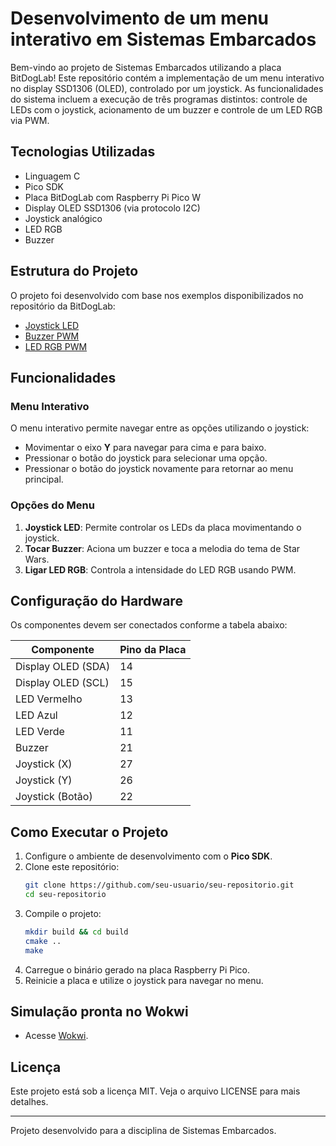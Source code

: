 # Desenvolvimento de um menu interativo em Sistemas Embarcados

Bem-vindo ao projeto de Sistemas Embarcados utilizando a placa BitDogLab! Este repositório contém a implementação de um menu interativo no display SSD1306 (OLED), controlado por um joystick. As funcionalidades do sistema incluem a execução de três programas distintos: controle de LEDs com o joystick, acionamento de um buzzer e controle de um LED RGB via PWM.

## Tecnologias Utilizadas
- Linguagem C
- Pico SDK
- Placa BitDogLab com Raspberry Pi Pico W
- Display OLED SSD1306 (via protocolo I2C)
- Joystick analógico
- LED RGB
- Buzzer

## Estrutura do Projeto
O projeto foi desenvolvido com base nos exemplos disponibilizados no repositório da BitDogLab:
- [Joystick LED](https://github.com/BitDogLab/BitDogLab-C/tree/main/Joystick_led)
- [Buzzer PWM](https://github.com/BitDogLab/BitDogLab-C/tree/main/buzzer_pwm1)
- [LED RGB PWM](https://github.com/BitDogLab/BitDogLab-C/tree/main/PWM_LED_0)

## Funcionalidades
### Menu Interativo
O menu interativo permite navegar entre as opções utilizando o joystick:
- Movimentar o eixo **Y** para navegar para cima e para baixo.
- Pressionar o botão do joystick para selecionar uma opção.
- Pressionar o botão do joystick novamente para retornar ao menu principal.

### Opções do Menu
1. **Joystick LED**: Permite controlar os LEDs da placa movimentando o joystick.
2. **Tocar Buzzer**: Aciona um buzzer e toca a melodia do tema de Star Wars.
3. **Ligar LED RGB**: Controla a intensidade do LED RGB usando PWM.

## Configuração do Hardware
Os componentes devem ser conectados conforme a tabela abaixo:

| Componente  | Pino da Placa |
|-------------|--------------|
| Display OLED (SDA)  | 14 |
| Display OLED (SCL)  | 15 |
| LED Vermelho        | 13 |
| LED Azul           | 12 |
| LED Verde          | 11 |
| Buzzer            | 21 |
| Joystick (X)      | 27 |
| Joystick (Y)      | 26 |
| Joystick (Botão) | 22 |

## Como Executar o Projeto
1. Configure o ambiente de desenvolvimento com o **Pico SDK**.
2. Clone este repositório:
   ```sh
   git clone https://github.com/seu-usuario/seu-repositorio.git
   cd seu-repositorio
   ```
3. Compile o projeto:
   ```sh
   mkdir build && cd build
   cmake ..
   make
   ```
4. Carregue o binário gerado na placa Raspberry Pi Pico.
5. Reinicie a placa e utilize o joystick para navegar no menu.

## Simulação pronta no Wokwi
- Acesse [Wokwi](https://wokwi.com/projects/421969844378492929).

## Licença
Este projeto está sob a licença MIT. Veja o arquivo LICENSE para mais detalhes.

---

Projeto desenvolvido para a disciplina de Sistemas Embarcados.

